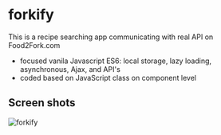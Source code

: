# forkify
This is a recipe searching app communicating with real API on Food2Fork.com
  - focused vanila Javascript ES6: local storage, lazy loading, asynchronous, Ajax, and API's 
  - coded based on JavaScript class on component level

  

## Screen shots
![forkify](https://user-images.githubusercontent.com/19483811/50932133-b0e18200-1432-11e9-9250-b0291d15a805.png)
